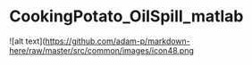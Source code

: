 # CookingPotato_OilSpill_matlab

![alt text](https://github.com/adam-p/markdown-here/raw/master/src/common/images/icon48.png
